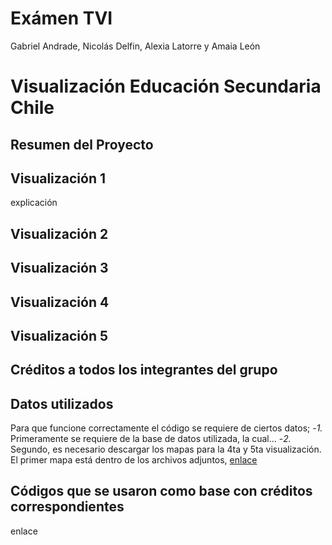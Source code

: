 # Exámen TVI
Gabriel Andrade, Nicolás Delfin, Alexia Latorre y Amaia León  

# Visualización Educación Secundaria Chile
## Resumen del Proyecto




## Visualización 1
explicación 








## Visualización 2









## Visualización 3









## Visualización 4









## Visualización 5









## Créditos a todos los integrantes del grupo









## Datos utilizados
Para que funcione correctamente el código se requiere de ciertos datos;
-*1.* Primeramente se requiere de la base de datos utilizada, la cual...
-*2.* Segundo, es necesario descargar los mapas para la 4ta y 5ta visualización.
El primer mapa está dentro de los archivos adjuntos, 
[enlace](https://www.bcn.cl/siit/mapas_vectoriales)


## Códigos que se usaron como base con créditos correspondientes
enlace









